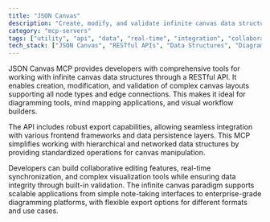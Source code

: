 ```yaml
---
title: "JSON Canvas"
description: "Create, modify, and validate infinite canvas data structures with RESTful API support for all node types and edge connections."
category: "mcp-servers"
tags: ["utility", "api", "data", "real-time", "integration", "collaboration", "visualization", "canvas"]
tech_stack: ["JSON Canvas", "RESTful APIs", "Data Structures", "Diagramming Tools", "Visual Editors", "Frontend Frameworks", "Data Persistence"]
---
```


JSON Canvas MCP provides developers with comprehensive tools for working with infinite canvas data structures through a RESTful API. It enables creation, modification, and validation of complex canvas layouts supporting all node types and edge connections. This makes it ideal for diagramming tools, mind mapping applications, and visual workflow builders.

The API includes robust export capabilities, allowing seamless integration with various frontend frameworks and data persistence layers. This MCP simplifies working with hierarchical and networked data structures by providing standardized operations for canvas manipulation.

Developers can build collaborative editing features, real-time synchronization, and complex visualization tools while ensuring data integrity through built-in validation. The infinite canvas paradigm supports scalable applications from simple note-taking interfaces to enterprise-grade diagramming platforms, with flexible export options for different formats and use cases.